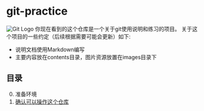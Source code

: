 # git-practice

![Git Logo](https://github.com/op-y/git-practice/images/git.png)
你现在看到的这个仓库是一个关于git使用说明和练习的项目。
关于这个项目的一些约定（后续根据需要可能会更新）如下:
* 说明文档使用Markdown编写
* 主要内容放在contents目录，图片资源放置在images目录下

## 目录
0. 准备环境
  0. [确认可以操作这个仓库](https://github.com/op-y/git-practice/contents/0/prepare-the-environment.md)
